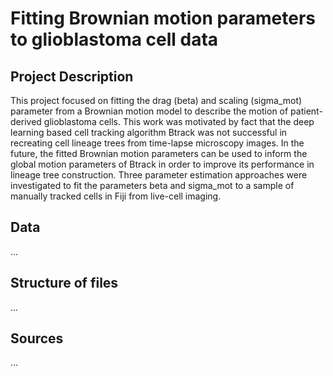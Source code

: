 # Fitting Brownian motion parameters to glioblastoma cell data

## Project Description
This project focused on fitting the drag (beta) and scaling (sigma_mot) parameter from a Brownian motion model to describe the motion of patient-derived glioblastoma cells. This work was motivated by fact that the deep learning based cell tracking algorithm Btrack was not successful in recreating cell lineage trees from time-lapse microscopy images. In the future, the fitted Brownian motion parameters can be used to inform the global motion parameters of Btrack in order to improve its performance in lineage tree construction.
Three parameter estimation approaches were investigated to fit the parameters beta and sigma_mot to a sample of manually tracked cells in Fiji from live-cell imaging. 

## Data
...

## Structure of files
...

## Sources
...
